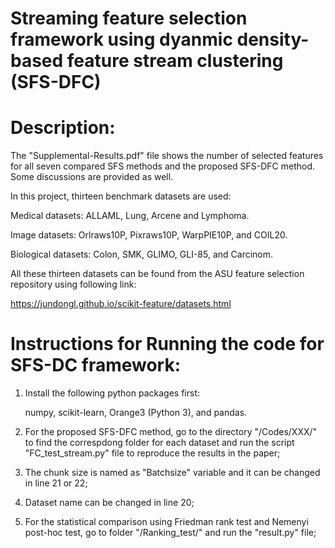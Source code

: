 # Streaming feature selection framework using dyanmic density-based feature stream clustering (SFS-DFC)

# Description:
The "Supplemental-Results.pdf" file shows the number of selected features for all seven compared SFS methods and the proposed SFS-DFC method. Some discussions are provided as well.

In this project, thirteen benchmark datasets are used:

Medical datasets: ALLAML, Lung, Arcene and Lymphoma.

Image datasets: Orlraws10P, Pixraws10P, WarpPIE10P, and COIL20.

Biological datasets: Colon, SMK, GLIMO, GLI-85, and Carcinom.

All these thirteen datasets can be found from the ASU feature selection repository using following link:

https://jundongl.github.io/scikit-feature/datasets.html

# Instructions for Running the code for SFS-DC framework:

1. Install the following python packages first:

   numpy, scikit-learn, Orange3 (Python 3), and pandas.

2. For the proposed SFS-DFC method, go to the directory "/Codes/XXX/" to find the correspdong folder for each dataset and run the script "FC_test_stream.py" file to reproduce the results in the paper;
3. The chunk size is named as "Batchsize" variable and it can be changed in line 21 or 22;
4. Dataset name can be changed in line 20; 
5. For the statistical comparison using Friedman rank test and Nemenyi post-hoc test, go to folder "/Ranking_test/" and run the "result.py" file;
